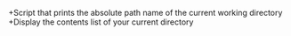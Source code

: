 +Script that prints the absolute path name of the current working directory
+Display the contents list of your current directory
